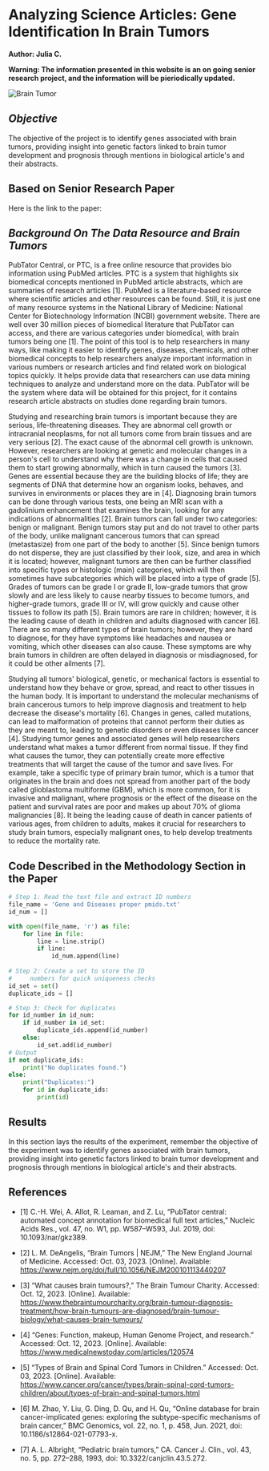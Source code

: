 # Analyzing Science Articles: Gene Identification In Brain Tumors
**Author: Julia C.**

**Warning: The information presented in this website is an on going senior research project, and the information will be pieriodically updated.**

![Brain Tumor](https://th.bing.com/th/id/R.70beee177fe41452e199ef763fbb2866?rik=kaByp%2baW8pO2nw&riu=http%3a%2f%2fwww.10faq.com%2fassets%2fimg%2fbrain-tumor-symptoms-05.jpg&ehk=9Rz3Egl0RsDaWTvQsq2iGM1aZBW5Blg%2fAOh%2ffLgPzcc%3d&risl=&pid=ImgRaw&r=0)

## *Objective*
The objective of the project is to identify genes associated with brain tumors, providing insight into genetic factors linked to brain tumor development and prognosis through mentions in biological article's and their abstracts.

## Based on Senior Research Paper
Here is the link to the paper: 

## *Background On The Data Resource and Brain Tumors*
PubTator Central, or PTC, is a free online resource that provides bio information using PubMed articles. PTC is a system that highlights six biomedical concepts mentioned in PubMed article abstracts, which are summaries of research articles [1]. PubMed is a literature-based resource where scientific articles and other resources can be found. Still, it is just one of many resource systems in the National Library of Medicine: National Center for Biotechnology Information (NCBI) government website. There are well over 30 million pieces of biomedical literature that PubTator can access, and there are various categories under biomedical, with brain tumors being one [1]. The point of this tool is to help researchers in many ways, like making it easier to identify genes, diseases, chemicals, and other biomedical concepts to help researchers analyze important information in various numbers or research articles and find related work on biological topics quickly. It helps provide data that researchers can use data mining techniques to analyze and understand more on the data. PubTator will be the system where data will be obtained for this project, for it contains research article abstracts on studies done regarding brain tumors. 

Studying and researching brain tumors is important because they are serious, life-threatening diseases. They are abnormal cell growth or intracranial neoplasms, for not all tumors come from brain tissues and are very serious [2]. The exact cause of the abnormal cell growth is unknown. However, researchers are looking at genetic and molecular changes in a person's cell to understand why there was a change in cells that caused them to start growing abnormally, which in turn caused the tumors [3]. Genes are essential because they are the building blocks of life; they are segments of DNA that determine how an organism looks, behaves, and survives in environments or places they are in [4]. Diagnosing brain tumors can be done through various tests, one being an MRI scan with a gadolinium enhancement that examines the brain, looking for any indications of abnormalities [2]. Brain tumors can fall under two categories: benign or malignant. Benign tumors stay put and do not travel to other parts of the body, unlike malignant cancerous tumors that can spread (metastasize) from one part of the body to another [5]. Since benign tumors do not disperse, they are just classified by their look, size, and area in which it is located; however, malignant tumors are then can be further classified into specific types or histologic (main) categories, which will then sometimes have subcategories which will be placed into a type of grade [5]. Grades of tumors can be grade I or grade II, low-grade tumors that grow slowly and are less likely to cause nearby tissues to become tumors, and higher-grade tumors, grade III or IV, will grow quickly and cause other tissues to follow its path [5]. Brain tumors are rare in children; however, it is the leading cause of death in children and adults diagnosed with cancer [6].  There are so many different types of brain tumors; however, they are hard to diagnose, for they have symptoms like headaches and nausea or vomiting, which other diseases can also cause. These symptoms are why brain tumors in children are often delayed in diagnosis or misdiagnosed, for it could be other ailments [7].

 Studying all tumors' biological, genetic, or mechanical factors is essential to understand how they behave or grow, spread, and react to other tissues in the human body. It is important to understand the molecular mechanisms of brain cancerous tumors to help improve diagnosis and treatment to help decrease the disease's mortality [6]. Changes in genes, called mutations, can lead to malformation of proteins that cannot perform their duties as they are meant to, leading to genetic disorders or even diseases like cancer [4]. Studying tumor genes and associated genes will help researchers understand what makes a tumor different from normal tissue. If they find what causes the tumor, they can potentially create more effective treatments that will target the cause of the tumor and save lives. For example, take a specific type of primary brain tumor, which is a tumor that originates in the brain and does not spread from another part of the body called glioblastoma multiforme (GBM), which is more common, for it is invasive and malignant, where prognosis or the effect of the disease on the patient and survival rates are poor and makes up about 70% of glioma malignancies [8]. It being the leading cause of death in cancer patients of various ages, from children to adults, makes it crucial for researchers to study brain tumors, especially malignant ones, to help develop treatments to reduce the mortality rate.

## Code Described in the Methodology Section in the Paper
```python
# Step 1: Read the text file and extract ID numbers
file_name = 'Gene and Diseases proper pmids.txt'
id_num = []

with open(file_name, 'r') as file:
    for line in file:
        line = line.strip()
        if line:
            id_num.append(line)
            
# Step 2: Create a set to store the ID 
#     numbers for quick uniqueness checks
id_set = set()
duplicate_ids = []

# Step 3: Check for duplicates
for id_number in id_num:
    if id_number in id_set:
        duplicate_ids.append(id_number)
    else:
        id_set.add(id_number)
# Output
if not duplicate_ids:
    print("No duplicates found.")
else:
    print("Duplicates:")
    for id in duplicate_ids:
        print(id)
```
## Results
In this section lays the results of the experiment, remember the objective of the experiment was to identify genes associated with brain tumors, providing insight into genetic factors linked to brain tumor development and prognosis through mentions in biological article's and their abstracts. 



## References
- [1]	C.-H. Wei, A. Allot, R. Leaman, and Z. Lu, “PubTator central: automated concept annotation for biomedical full text articles,” Nucleic Acids Res., vol. 47, no. W1, pp. W587–W593, Jul. 2019, doi: 10.1093/nar/gkz389.

- [2]	L. M. DeAngelis, “Brain Tumors | NEJM,” The New England Journal of Medicine. Accessed: Oct. 03, 2023. [Online]. Available: https://www.nejm.org/doi/full/10.1056/NEJM200101113440207

- [3]	“What causes brain tumours?,” The Brain Tumour Charity. Accessed: Oct. 12, 2023. [Online]. Available: https://www.thebraintumourcharity.org/brain-tumour-diagnosis-treatment/how-brain-tumours-are-diagnosed/brain-tumour-biology/what-causes-brain-tumours/

- [4]	“Genes: Function, makeup, Human Genome Project, and research.” Accessed: Oct. 12, 2023. [Online]. Available: https://www.medicalnewstoday.com/articles/120574

- [5]	“Types of Brain and Spinal Cord Tumors in Children.” Accessed: Oct. 03, 2023. [Online]. Available: https://www.cancer.org/cancer/types/brain-spinal-cord-tumors-children/about/types-of-brain-and-spinal-tumors.html

- [6]	M. Zhao, Y. Liu, G. Ding, D. Qu, and H. Qu, “Online database for brain cancer-implicated genes: exploring the subtype-specific mechanisms of brain cancer,” BMC Genomics, vol. 22, no. 1, p. 458, Jun. 2021, doi: 10.1186/s12864-021-07793-x.

- [7]	A. L. Albright, “Pediatric brain tumors,” CA. Cancer J. Clin., vol. 43, no. 5, pp. 272–288, 1993, doi: 10.3322/canjclin.43.5.272.
